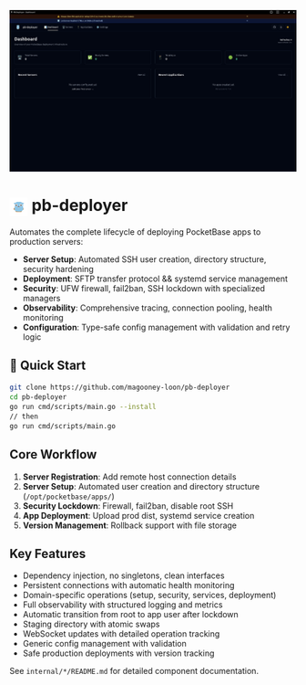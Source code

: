 ![pb-deployer banner](frontend/static/deployer.png)

# <img src="frontend/static/favicon.svg" width="32" height="32" style="vertical-align: middle;"> pb-deployer

Automates the complete lifecycle of deploying PocketBase apps to production servers:
- **Server Setup**: Automated SSH user creation, directory structure, security hardening
- **Deployment**: SFTP transfer protocol && systemd service management
- **Security**: UFW firewall, fail2ban, SSH lockdown with specialized managers
- **Observability**: Comprehensive tracing, connection pooling, health monitoring
- **Configuration**: Type-safe config management with validation and retry logic

## 🚀 Quick Start

```bash
git clone https://github.com/magooney-loon/pb-deployer
cd pb-deployer
go run cmd/scripts/main.go --install
// then
go run cmd/scripts/main.go
```

## Core Workflow

1. **Server Registration**: Add remote host connection details
2. **Server Setup**: Automated user creation and directory structure (`/opt/pocketbase/apps/`)
3. **Security Lockdown**: Firewall, fail2ban, disable root SSH
4. **App Deployment**: Upload prod dist, systemd service creation
5. **Version Management**: Rollback support with file storage

## Key Features

- Dependency injection, no singletons, clean interfaces
- Persistent connections with automatic health monitoring
- Domain-specific operations (setup, security, services, deployment)
- Full observability with structured logging and metrics
- Automatic transition from root to app user after lockdown
- Staging directory with atomic swaps
- WebSocket updates with detailed operation tracking
- Generic config management with validation
- Safe production deployments with version tracking

See `internal/*/README.md` for detailed component documentation.
